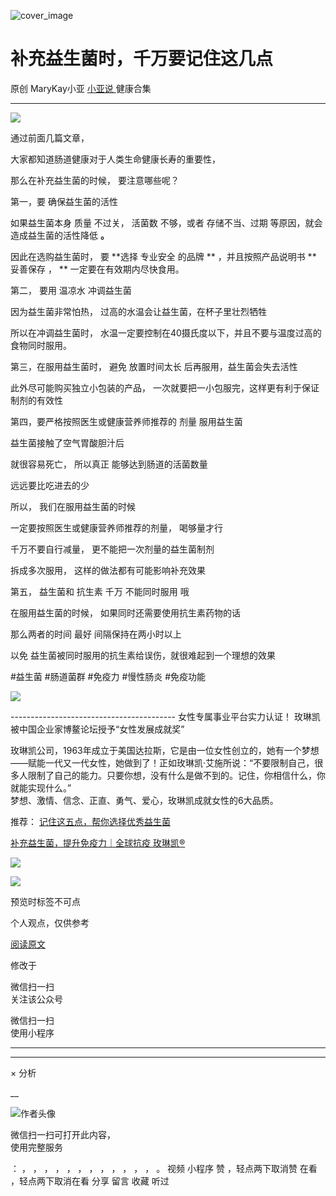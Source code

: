 ![cover_image](https://mmbiz.qpic.cn/mmbiz_jpg/A8SKDch4cJGHiapqp35oLv8V7h5Chbsia0JxpKQLplAMnQIyrUnW6m8LLib8cn3pK5kx0JTmxKMK8fxOPFlzSdwicQ/0?wx_fmt=jpeg)

#  补充益生菌时，千万要记住这几点

原创  MaryKay小亚  [ 小亚说 ](https://mp.weixin.qq.com/mp/appmsgalbum?__biz=MzUxNDAwNTk0MQ==&action=getalbum&album_id=1708249854717526017#wechat_redirect) 健康合集

__ _ _ _ _

![](https://mmbiz.qpic.cn/mmbiz_jpg/A8SKDch4cJGHiapqp35oLv8V7h5Chbsia0UIzegIJVQ2JSCYALYwuRQUOpxR8R8hkibZUkVYr7QJnJ12VymFIA2NQ/640?wx_fmt=jpeg&from=appmsg)

  

通过前面几篇文章，

大家都知道肠道健康对于人类生命健康长寿的重要性，

那么在补充益生菌的时候，  要注意哪些呢？

  

第一，要  确保益生菌的活性

如果益生菌本身  质量  不过关，  活菌数  不够，或者  存储不当、过期  等原因，就会造成益生菌的活性降低 **。**

因此在选购益生菌时，  要 **选择 专业安全  的品牌  ** ，并且按照产品说明书 ** 妥善保存  ， ** 一定要在有效期内尽快食用。

  

第二，  要用  温凉水  冲调益生菌

因为益生菌非常怕热，  过高的水温会让益生菌，在杯子里壮烈牺牲

所以在冲调益生菌时，  水温一定要控制在40摄氏度以下，并且不要与温度过高的食物同时服用。

  

第三，在服用益生菌时，  避免  放置时间太长  后再服用，益生菌会失去活性

此外尽可能购买独立小包装的产品，  一次就要把一小包服完，这样更有利于保证制剂的有效性

  

第四，要严格按照医生或健康营养师推荐的  剂量  服用益生菌

益生菌接触了空气胃酸胆汁后

就很容易死亡，  所以真正  能够达到肠道的活菌数量

远远要比吃进去的少

所以，  我们在服用益生菌的时候

一定要按照医生或健康营养师推荐的剂量，  喝够量才行

千万不要自行减量，  更不能把一次剂量的益生菌制剂

拆成多次服用，  这样的做法都有可能影响补充效果

  

第五，  益生菌和  抗生素  千万  不能同时服用  哦

在服用益生菌的时候，  如果同时还需要使用抗生素药物的话

那么两者的时间  最好  间隔保持在两小时以上

以免  益生菌被同时服用的抗生素给误伤，就很难起到一个理想的效果

  
  
#益生菌  #肠道菌群 #免疫力 #慢性肠炎 #免疫功能  

  

![](https://mmbiz.qpic.cn/mmbiz_jpg/A8SKDch4cJGYlfCnficO5nNg0ib90ia4561ohBViaOPSlWRZ4Cpia1dE2gZ9wl6AHe9ic67hGMqwJ8OI5X3948FIp4OA/640?wx_fmt=jpeg)  
  

  

  

  
  
\-----------------------------------------  女性专属事业平台实力认证！
玫琳凯被中国企业家博鳌论坛授予“女性发展成就奖”  
  
玫琳凯公司，1963年成立于美国达拉斯，它是由一位女性创立的，她有一个梦想——赋能一代又一代女性，她做到了！正如玫琳凯·艾施所说：“不要限制自己，很多人限制了自己的能力。只要你想，没有什么是做不到的。记住，你相信什么，你就能实现什么。”  
梦想、激情、信念、正直、勇气、爱心，玫琳凯成就女性的6大品质。  
  

推荐： [ 记住这五点，帮你选择优秀益生菌
](http://mp.weixin.qq.com/s?__biz=MzUxNDAwNTk0MQ==&mid=2247485233&idx=1&sn=efe9ec91e7182377b80e92ccfcbbcbfe&chksm=f94dc9ebce3a40fd29249088d5187a40216f249d17cdb6e69182de13cb63d7deb8f1a8b834e9&scene=21#wechat_redirect)  

[ 补充益生菌，提升免疫力｜全球抗疫 玫琳凯®
](http://mp.weixin.qq.com/s?__biz=MzUxNDAwNTk0MQ==&mid=2247484596&idx=1&sn=1b099cbec04ea5712238d6f50bfed18b&chksm=f94dca6ece3a43783b56a22219663f16d9aa72c6ce847239f7072533eb36146b57394a0223cf&scene=21#wechat_redirect)

![](https://mmbiz.qpic.cn/mmbiz_gif/b96CibCt70iaZ7Bia3Wm91cEuWhERXfCYjTia9tf7aMjVBNRETSa2NpGjCV6tyNvgCLos8LBgwEgxcwaIw8zdOsG7A/640?wx_fmt=gif)

![](https://mmbiz.qpic.cn/mmbiz_jpg/A8SKDch4cJEicCnqTxiatgGquhIicZ1wJ1Dth5YOOzoYV7U4N3HmiaO0vVAzjOpBVdtF0gnL632Fc7HqiaDmgveQDEw/640?wx_fmt=jpeg)

  

预览时标签不可点

个人观点，仅供参考

[ 阅读原文 ](javascript:;)

修改于

微信扫一扫  
关注该公众号



微信扫一扫  
使用小程序

****



****



×  分析

__

![作者头像](http://mmbiz.qpic.cn/mmbiz_png/A8SKDch4cJE0KicTMyrVCx3VLqEgic5sJ1V5QeGZTibG9GLZlSCXSj5ByXNkib5PBrZVMkI41KKxgwE1K9gfypUeRg/0?wx_fmt=png)

微信扫一扫可打开此内容，  
使用完整服务

：  ，  ，  ，  ，  ，  ，  ，  ，  ，  ，  ，  ，  。  视频  小程序  赞  ，轻点两下取消赞  在看  ，轻点两下取消在看
分享  留言  收藏  听过

